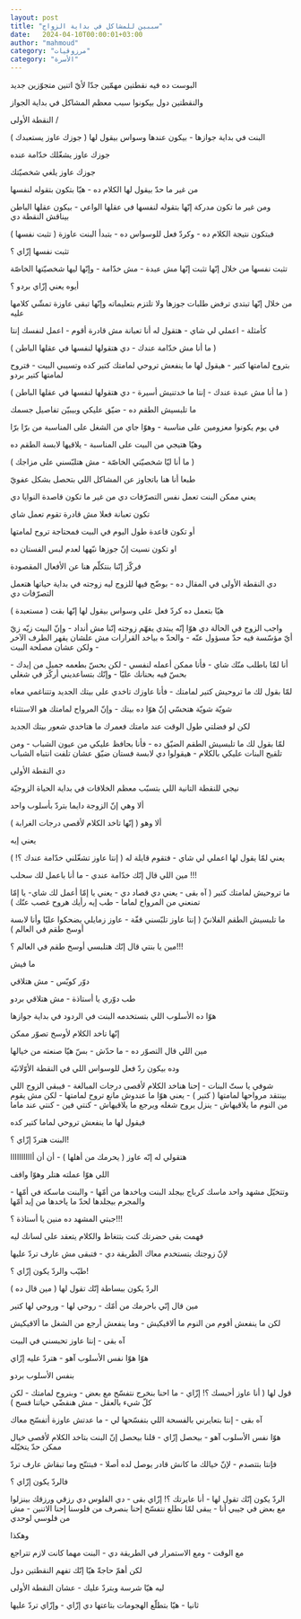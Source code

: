 ```yaml
---
layout: post
title: "سببين للمشاكل في بداية الزواج"
date:   2024-04-10T00:00:01+03:00
author: "mahmoud"
category: "مرزوقيات"
category: "الأسرة"
---
```



البوست ده فيه نقطتين مهمّين جدّا لأيّ اتنين متجوّزين
جديد

والنقطتين دول بيكونوا سبب معظم المشاكل في بداية
الجواز




النقطة الأولى /

البنت في بداية جوازها - بيكون عندها وسواس بيقول لها (
جوزك عاوز يستعبدك )

جوزك عاوز يشغّلك خدّامة عنده

جوزك عاوز يلغي شخصيّتك




من غير ما حدّ بيقول لها الكلام ده - هيّا بتكون بتقوله
لنفسها

ومن غير ما تكون مدركة إنّها بتقوله لنفسها في عقلها
الواعي - بيكون عقلها الباطن بيناقش النقطة دي




فبتكون نتيجة الكلام ده - وكردّ فعل للوسواس ده - بتبدأ
البنت عاوزة ( تثبت نفسها )

تثبت نفسها إزّاي ؟

تثبت نفسها من خلال إنّها تثبت إنّها مش عبدة - مش خدّامة -
وإنّها ليها شخصيّتها الخاصّة

أيوه يعني إزّاي بردو ؟

من خلال إنّها تبتدي ترفض طلبات جوزها ولا تلتزم بتعليماته
وإنّها تبقى عاوزة تمشّي كلامها عليه




كأمثلة - اعملي لي شاي - هتقول له أنا تعبانة مش قادرة
أقوم - اعمل لنفسك إنتا

( ما أنا مش خدّامة عندك - دي هتقولها لنفسها في عقلها
الباطن )




بتروح لمامتها كتير - هيقول لها ما ينفعش تروحي لمامتك
كتير كده وتسيبي البيت - فتروح لمامتها كتير بردو

( ما أنا مش عبدة عندك - إنتا ما خدتنيش أسيرة - دي
هتقولها لنفسها في عقلها الباطن )




ما تلبسيش الطقم ده - ضيّق عليكي وبيبيّن تفاصيل جسمك

في يوم يكونوا معزومين على مناسبة - وهوّا جاي من الشغل على
المناسبة من برّا برّا

وهيّا هتيجي من البيت على المناسبة - يلاقيها لابسة الطقم
ده

( ما أنا ليّا شخصيّتي الخاصّة - مش هتلبّسني على مزاجك
)




طبعا أنا هنا باتجاوز عن المشاكل اللي بتحصل بشكل
عفويّ

يعني ممكن البنت تعمل نفس التصرّفات دي من غير ما تكون
قاصدة النوايا دي

تكون تعبانة فعلا مش قادرة تقوم تعمل شاي

أو تكون قاعدة طول اليوم في البيت فمحتاجة تروح
لمامتها

او تكون نسيت إنّ جوزها نبّهها لعدم لبس الفستان ده

فركّز إنّنا بنتكلّم هنا عن الأفعال المقصودة




دي النقطة الأولى في المقال ده - بوضّح فيها للزوج ليه
زوجته في بداية حياتها هتعمل التصرّفات دي

هيّا بتعمل ده كردّ فعل على وسواس بيقول لها إنّها بقت (
مستعبدة )




واجب الزوج في الحالة دي هوّا إنّه يبتدي يفهّم زوجته إنّنا مش
أنداد - وإنّ البيت زيّه زيّ أيّ مؤسّسة فيه حدّ مسؤول عنّه - والحدّ ه بياخد
القرارات مش علشان يقهر الطرف الآخر - ولكن عشان مصلحة البيت




أنا لمّا باطلب منّك شاي - فأنا ممكن أعمله لنفسي - لكن بحسّ
بطعمه جميل من إيدك - بحسّ فيه بحنانك عليّا - وإنّك بتساعديني أركّز في
شغلي




لمّا بقول لك ما تروحيش كتير لمامتك - فأنا عاوزك تاخدي على
بيتك الجديد وتتناغمي معاه

شويّة شويّة هتحسّي إنّ هوّا ده بيتك - وإنّ المرواح لمامتك هو
الاستثناء

لكن لو فضلتي طول الوقت عند مامتك فعمرك ما هتاخدي شعور
بيتك الجديد




لمّا بقول لك ما تلبسيش الطقم الضيّق ده - فأنا بحافظ عليكي
من عيون الشباب - ومن تلقيح البنات عليكي بالكلام - هيقولوا دي لابسة فستان
ضيّق عشان تلفت انتباه الشباب




دي النقطة الأولى




نيجي للنقطة التانية اللي بتسبّب معظم الخلافات في بداية
الحياة الزوجيّة

ألا وهي إنّ الزوجة دايما بتردّ بأسلوب واحد

ألا وهو ( إنّها تاخد الكلام لأقصى درجات الغرابة )




يعني إيه

يعني لمّا يقول لها اعملي لي شاي - فتقوم قايلة له ( إنتا
عاوز تشغّلني خدّامة عندك ؟! )

مين اللي قال إنّك خدّامة عندي - ما أنا باعمل لك
سحلب !!!




ما تروحيش لمامتك كتير ( آه بقى - يعني دي قصاد دي - يعني
يا إمّا أعمل لك شاي- يا إمّا تمنعني من المرواح لماما - طب إيه رأيك هروح
غصب عنّك )




ما تلبسيش الطقم الفلانيّ ( إنتا عاوز تلبّسني قفّة - عاوز
زمايلي يضحكوا عليّا وأنا لابسة أوسخ طقم في العالم )

مين يا بنتي قال إنّك هتلبسي أوسخ طقم في العالم
؟!!!

ما فيش

دوّر كويّس - مش هتلاقي

طب دوّري يا أستاذة - مش هتلاقي بردو




هوّا ده الأسلوب اللي بتستخدمه البنت في الردود في بداية
جوازها

إنّها تاخد الكلام لأوسخ تصوّر ممكن

مين اللي قال التصوّر ده - ما حدّش - بسّ هيّا صنعته من
خيالها

وده بيكون ردّ فعل للوسواس اللي في النقطة الأوّلانيّة




شوفي يا ستّ البنات - إحنا هناخد الكلام لأقصى درجات
المبالغة - فيبقى الزوج اللي بينتقد مرواحها لمامتها ( كتير ) - يعني هوّا
ما عندوش مانع تروح لمامتها - لكن مش يقوم من النوم ما يلاقيهاش - ينزل
يروح شغله ويرجع ما يلاقيهاش - كنتي فين - كنتي عند ماما

فيقول لها ما ينفعش تروحي لماما كتير كده

البنت هتردّ إزّاي ؟!

هتقولي له إنّه عاوز ( يحرمك من أهلها ) - أن أن
أاااااااااا




اللي هوّا عملته هتلر وهوّا واقف

وتتخيّل مشهد واحد ماسك كرباج بيجلد البنت وياخدها من
أمّها - والبنت ماسكة في أمّها - والمجرم بيجلدها لحدّ ما ياخدها من إيد
أمّها

جبتي المشهد ده منين يا أستاذة ؟!!!




فهمت بقى حضرتك كنت بتتغاظ والكلام يتعقد على لسانك
ليه

لإنّ زوجتك بتستخدم معاك الطريقة دي - فتبقى مش عارف تردّ
عليها




طيّب والردّ يكون إزّاي ؟!

الردّ يكون ببساطة إنّك تقول لها ( مين قال ده )




مين قال إنّي باحرمك من أمّك - روحي لها - وروحي لها
كتير

لكن ما ينفعش أقوم من النوم ما ألاقيكيش - وما ينفعش أرجع
من الشغل ما ألاقيكيش




آه بقى - إنتا عاوز تحبسني في البيت

هوّا هوّا نفس الأسلوب آهو - هتردّ عليه إزّاي

بنفس الأسلوب بردو

قول لها ( أنا عاوز أحبسك ؟! إزّاي - ما احنا بنخرج نتفسّح
مع بعض - وبنروح لمامتك - لكن كلّ شيء بالعقل - مش هنقضّي حياتنا فسح
)




آه بقى - إنتا بتعايرني بالفسحة اللي بتفسّحها لي - ما عدتش
عاوزة أتفسّح معاك




هوّا نفس الأسلوب آهو - بيحصل إزّاي - قلنا بيحصل إنّ البنت
بتاخد الكلام لأقصى خيال ممكن حدّ يتخيّله

فإنتا بتتصدم - لإنّ خيالك ما كانش قادر يوصل لده أصلا -
فبتتنّح وما تبقاش عارف تردّ

فالردّ يكون إزّاي ؟




الردّ يكون إنّك تقول لها - أنا عايرتك ؟! إزّاي بقى - دي
الفلوس دي رزقي ورزقك بينزلوا مع بعض في جيبي أنا - يبقى لمّا نطلع نتفسّح
إحنا بنصرف من فلوسنا إحنا الاتنين - مش من فلوسي لوحدي




وهكذا

مع الوقت - ومع الاستمرار في الطريقة دي - البنت مهما كانت
لازم تتراجع




لكن أهمّ حاجةّ هيّا إنّك تفهم النقطتين دول

ليه هيّا شرسة وبتردّ عليك - عشان النقطة الأولى

ثانيا - هيّا بتطلّع الهجومات بتاعتها دي إزّاي - وإزّاي تردّ
عليها
